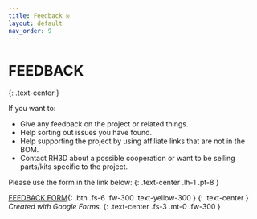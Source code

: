 ```yaml
---
title: Feedback ✉️
layout: default
nav_order: 9
---
```

# FEEDBACK
{: .text-center }

If you want to:
- Give any feedback on the project or related things.
- Help sorting out issues you have found.
- Help supporting the project by using affiliate links that are not in the BOM.
- Contact RH3D about a possible cooperation or want to be selling parts/kits specific to the project.

Please use the form in the link below:
{: .text-center .lh-1 .pt-8 }

[FEEDBACK FORM]{: .btn .fs-6 .fw-300 .text-yellow-300 }
{: .text-center }
*Created with Google Forms.*
{: .text-center .fs-3 .mt-0 .fw-300 }

[FEEDBACK FORM]: https://forms.gle/o5UT37fGMugg6jLb9
